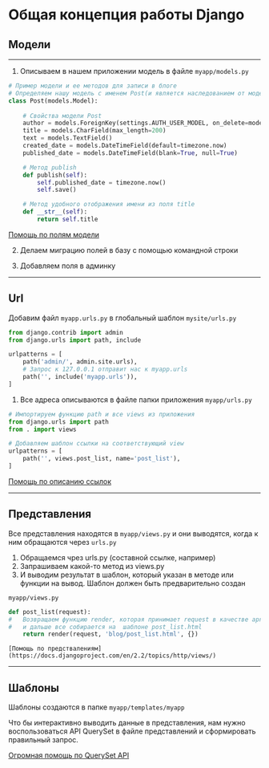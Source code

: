 # Общая концепция работы Django

## Модели

---
1. Описываем в нашем приложении модель в файле `myapp/models.py`

```python
# Пример модели и ее методов для записи в блоге
# Определяем нашу модель с именем Post(и является наследованием от модели Django(models.Model))
class Post(models.Model):
    
    # Свойства модели Post
    author = models.ForeignKey(settings.AUTH_USER_MODEL, on_delete=models.CASCADE)
    title = models.CharField(max_length=200)
    text = models.TextField()
    created_date = models.DateTimeField(default=timezone.now)
    published_date = models.DateTimeField(blank=True, null=True)

    # Метод publish
    def publish(self):
        self.published_date = timezone.now()
        self.save()

    # Метод удобного отображения имени из поля title
    def __str__(self):
        return self.title
```
[Помощь по полям модели](https://docs.djangoproject.com/en/2.2/ref/models/fields/)

2. Делаем миграцию полей в базу с помощью командной строки

3. Добавляем поля в админку

---

## Url

Добавим файл `myapp.urls.py` в глобальный шаблон `mysite/urls.py`

```python
from django.contrib import admin
from django.urls import path, include

urlpatterns = [
    path('admin/', admin.site.urls),
    # Запрос к 127.0.0.1 отправит нас к myapp.urls
    path('', include('myapp.urls')),
]
```
1. Все адреса описываются в файле папки приложения `myapp/urls.py`

```python
# Импортируем функцию path и все views из приложения
from django.urls import path
from . import views

# Добавляем шаблон ссылки на соответствующий view
urlpatterns = [
    path('', views.post_list, name='post_list'),
]
```
[Помощь по описанию ссылок](https://docs.djangoproject.com/en/2.0/topics/http/urls/)

---

## Представления

Все представления находятся в `myapp/views.py` и они выводятся, когда к ним обращаются через `urls.py`

1. Обращаемся чрез urls.py (составной ссылке, например)
2. Запрашиваем какой-то метод из views.py
3. И выводим результат в шаблон, который указан в методе или функции на вывод. Шаблон должен быть предварительно создан

`myapp/views.py`

```python
def post_list(request):
#   Возвращаем функцию render, которая принимает request в качестве аргумента
#   и дальше все собирается на  шаблоне post_list.html
    return render(request, 'blog/post_list.html', {})
```    
    [Помощь по предствалениям](https://docs.djangoproject.com/en/2.2/topics/http/views/)
    
---

## Шаблоны

Шаблоны создаются в папке `myapp/templates/myapp`

Что бы интерактивно выводить данные в представления, нам нужно воспользоваться API QuerySet в файле представлений и сформировать правильный запрос.

[Огромная помощь по QuerySet API](https://docs.djangoproject.com/en/2.2/ref/models/querysets/)
